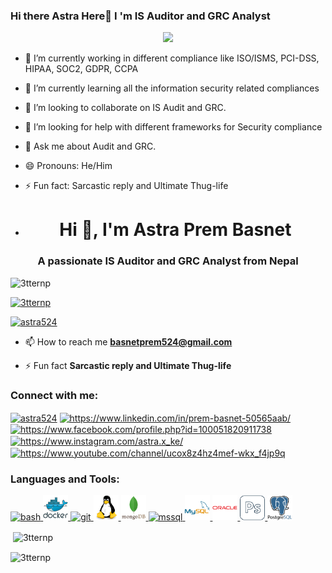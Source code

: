 ### Hi there Astra Here👋 I 'm IS Auditor and GRC Analyst 
<div id="header" align="center">
  <img src=" https://media1.giphy.com/media/v1.Y2lkPTc5MGI3NjExOHI2YXdlMXJoejQ4ZDd6cm53ZjZ4Mmswdno4Z3g1OW83bmFhYjVnMiZlcD12MV9pbnRlcm5hbF9naWZfYnlfaWQmY3Q9Zw/d83cKe2sejxzOiDn4U/giphy.gif" width="100"/>
</div>

- 🔭 I’m currently working in different compliance like ISO/ISMS, PCI-DSS, HIPAA, SOC2, GDPR, CCPA 
- 🌱 I’m currently learning all the information security related compliances
- 👯 I’m looking to collaborate on IS Audit and GRC.  
- 🤔 I’m looking for help with different frameworks for Security compliance 
- 💬 Ask me about Audit and GRC. 
- 😄 Pronouns: He/Him 
- ⚡ Fun fact: Sarcastic reply and Ultimate Thug-life

- <h1 align="center">Hi 👋, I'm Astra Prem Basnet</h1>
<h3 align="center">A passionate IS Auditor and GRC Analyst from Nepal</h3>

<p align="left"> <img src="https://komarev.com/ghpvc/?username=3tternp&label=Profile%20views&color=0e75b6&style=flat" alt="3tternp" /> </p>

<p align="left"> <a href="https://github.com/ryo-ma/github-profile-trophy"><img src="https://github-profile-trophy.vercel.app/?username=3tternp" alt="3tternp" /></a> </p>

<p align="left"> <a href="https://twitter.com/astra524" target="blank"><img src="https://img.shields.io/twitter/follow/astra524?logo=twitter&style=for-the-badge" alt="astra524" /></a> </p>

- 📫 How to reach me **basnetprem524@gmail.com**

- ⚡ Fun fact **Sarcastic reply and Ultimate Thug-life**

<h3 align="left">Connect with me:</h3>
<p align="left">
<a href="https://twitter.com/astra524" target="blank"><img align="center" src="https://raw.githubusercontent.com/rahuldkjain/github-profile-readme-generator/master/src/images/icons/Social/twitter.svg" alt="astra524" height="30" width="40" /></a>
<a href="https://linkedin.com/in/https://www.linkedin.com/in/prem-basnet-50565aab/" target="blank"><img align="center" src="https://raw.githubusercontent.com/rahuldkjain/github-profile-readme-generator/master/src/images/icons/Social/linked-in-alt.svg" alt="https://www.linkedin.com/in/prem-basnet-50565aab/" height="30" width="40" /></a>
<a href="https://fb.com/https://www.facebook.com/profile.php?id=100051820911738" target="blank"><img align="center" src="https://raw.githubusercontent.com/rahuldkjain/github-profile-readme-generator/master/src/images/icons/Social/facebook.svg" alt="https://www.facebook.com/profile.php?id=100051820911738" height="30" width="40" /></a>
<a href="https://instagram.com/https://www.instagram.com/astra.x_ke/" target="blank"><img align="center" src="https://raw.githubusercontent.com/rahuldkjain/github-profile-readme-generator/master/src/images/icons/Social/instagram.svg" alt="https://www.instagram.com/astra.x_ke/" height="30" width="40" /></a>
<a href="https://www.youtube.com/c/https://www.youtube.com/channel/ucox8z4hz4mef-wkx_f4jp9q" target="blank"><img align="center" src="https://raw.githubusercontent.com/rahuldkjain/github-profile-readme-generator/master/src/images/icons/Social/youtube.svg" alt="https://www.youtube.com/channel/ucox8z4hz4mef-wkx_f4jp9q" height="30" width="40" /></a>
</p>

<h3 align="left">Languages and Tools:</h3>
<p align="left"> <a href="https://www.gnu.org/software/bash/" target="_blank" rel="noreferrer"> <img src="https://www.vectorlogo.zone/logos/gnu_bash/gnu_bash-icon.svg" alt="bash" width="40" height="40"/> </a> <a href="https://www.docker.com/" target="_blank" rel="noreferrer"> <img src="https://raw.githubusercontent.com/devicons/devicon/master/icons/docker/docker-original-wordmark.svg" alt="docker" width="40" height="40"/> </a> <a href="https://git-scm.com/" target="_blank" rel="noreferrer"> <img src="https://www.vectorlogo.zone/logos/git-scm/git-scm-icon.svg" alt="git" width="40" height="40"/> </a> <a href="https://www.linux.org/" target="_blank" rel="noreferrer"> <img src="https://raw.githubusercontent.com/devicons/devicon/master/icons/linux/linux-original.svg" alt="linux" width="40" height="40"/> </a> <a href="https://www.mongodb.com/" target="_blank" rel="noreferrer"> <img src="https://raw.githubusercontent.com/devicons/devicon/master/icons/mongodb/mongodb-original-wordmark.svg" alt="mongodb" width="40" height="40"/> </a> <a href="https://www.microsoft.com/en-us/sql-server" target="_blank" rel="noreferrer"> <img src="https://www.svgrepo.com/show/303229/microsoft-sql-server-logo.svg" alt="mssql" width="40" height="40"/> </a> <a href="https://www.mysql.com/" target="_blank" rel="noreferrer"> <img src="https://raw.githubusercontent.com/devicons/devicon/master/icons/mysql/mysql-original-wordmark.svg" alt="mysql" width="40" height="40"/> </a> <a href="https://www.oracle.com/" target="_blank" rel="noreferrer"> <img src="https://raw.githubusercontent.com/devicons/devicon/master/icons/oracle/oracle-original.svg" alt="oracle" width="40" height="40"/> </a> <a href="https://www.photoshop.com/en" target="_blank" rel="noreferrer"> <img src="https://raw.githubusercontent.com/devicons/devicon/master/icons/photoshop/photoshop-line.svg" alt="photoshop" width="40" height="40"/> </a> <a href="https://www.postgresql.org" target="_blank" rel="noreferrer"> <img src="https://raw.githubusercontent.com/devicons/devicon/master/icons/postgresql/postgresql-original-wordmark.svg" alt="postgresql" width="40" height="40"/> </a> </p>

<p>&nbsp;<img align="center" src="https://github-readme-stats.vercel.app/api?username=3tternp&show_icons=true&locale=en" alt="3tternp" /></p>

<p><img align="center" src="https://github-readme-streak-stats.herokuapp.com/?user=3tternp&" alt="3tternp" /></p>
